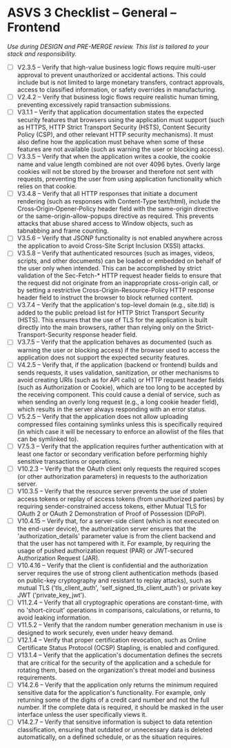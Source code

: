 # ASVS 3 Checklist – General – Frontend

_Use during DESIGN and PRE-MERGE review. This list is tailored to your stack and responsibility._

- [ ] V2.3.5 – Verify that high-value business logic flows require multi-user approval to prevent unauthorized or accidental actions. This could include but is not limited to large monetary transfers, contract approvals, access to classified information, or safety overrides in manufacturing.
- [ ] V2.4.2 – Verify that business logic flows require realistic human timing, preventing excessively rapid transaction submissions.
- [ ] V3.1.1 – Verify that application documentation states the expected security features that browsers using the application must support (such as HTTPS, HTTP Strict Transport Security (HSTS), Content Security Policy (CSP), and other relevant HTTP security mechanisms). It must also define how the application must behave when some of these features are not available (such as warning the user or blocking access).
- [ ] V3.3.5 – Verify that when the application writes a cookie, the cookie name and value length combined are not over 4096 bytes. Overly large cookies will not be stored by the browser and therefore not sent with requests, preventing the user from using application functionality which relies on that cookie.
- [ ] V3.4.8 – Verify that all HTTP responses that initiate a document rendering (such as responses with Content-Type text/html), include the Cross‑Origin‑Opener‑Policy header field with the same-origin directive or the same-origin-allow-popups directive as required. This prevents attacks that abuse shared access to Window objects, such as tabnabbing and frame counting.
- [ ] V3.5.6 – Verify that JSONP functionality is not enabled anywhere across the application to avoid Cross-Site Script Inclusion (XSSI) attacks.
- [ ] V3.5.8 – Verify that authenticated resources (such as images, videos, scripts, and other documents) can be loaded or embedded on behalf of the user only when intended. This can be accomplished by strict validation of the Sec-Fetch-* HTTP request header fields to ensure that the request did not originate from an inappropriate cross-origin call, or by setting a restrictive Cross-Origin-Resource-Policy HTTP response header field to instruct the browser to block returned content.
- [ ] V3.7.4 – Verify that the application's top-level domain (e.g., site.tld) is added to the public preload list for HTTP Strict Transport Security (HSTS). This ensures that the use of TLS for the application is built directly into the main browsers, rather than relying only on the Strict-Transport-Security response header field.
- [ ] V3.7.5 – Verify that the application behaves as documented (such as warning the user or blocking access) if the browser used to access the application does not support the expected security features.
- [ ] V4.2.5 – Verify that, if the application (backend or frontend) builds and sends requests, it uses validation, sanitization, or other mechanisms to avoid creating URIs (such as for API calls) or HTTP request header fields (such as Authorization or Cookie), which are too long to be accepted by the receiving component. This could cause a denial of service, such as when sending an overly long request (e.g., a long cookie header field), which results in the server always responding with an error status.
- [ ] V5.2.5 – Verify that the application does not allow uploading compressed files containing symlinks unless this is specifically required (in which case it will be necessary to enforce an allowlist of the files that can be symlinked to).
- [ ] V7.5.3 – Verify that the application requires further authentication with at least one factor or secondary verification before performing highly sensitive transactions or operations.
- [ ] V10.2.3 – Verify that the OAuth client only requests the required scopes (or other authorization parameters) in requests to the authorization server.
- [ ] V10.3.5 – Verify that the resource server prevents the use of stolen access tokens or replay of access tokens (from unauthorized parties) by requiring sender-constrained access tokens, either Mutual TLS for OAuth 2 or OAuth 2 Demonstration of Proof of Possession (DPoP).
- [ ] V10.4.15 – Verify that, for a server-side client (which is not executed on the end-user device), the authorization server ensures that the 'authorization_details' parameter value is from the client backend and that the user has not tampered with it. For example, by requiring the usage of pushed authorization request (PAR) or JWT-secured Authorization Request (JAR).
- [ ] V10.4.16 – Verify that the client is confidential and the authorization server requires the use of strong client authentication methods (based on public-key cryptography and resistant to replay attacks), such as mutual TLS ('tls_client_auth', 'self_signed_tls_client_auth') or private key JWT ('private_key_jwt').
- [ ] V11.2.4 – Verify that all cryptographic operations are constant-time, with no 'short-circuit' operations in comparisons, calculations, or returns, to avoid leaking information.
- [ ] V11.5.2 – Verify that the random number generation mechanism in use is designed to work securely, even under heavy demand.
- [ ] V12.1.4 – Verify that proper certification revocation, such as Online Certificate Status Protocol (OCSP) Stapling, is enabled and configured.
- [ ] V13.1.4 – Verify that the application's documentation defines the secrets that are critical for the security of the application and a schedule for rotating them, based on the organization's threat model and business requirements.
- [ ] V14.2.6 – Verify that the application only returns the minimum required sensitive data for the application's functionality. For example, only returning some of the digits of a credit card number and not the full number. If the complete data is required, it should be masked in the user interface unless the user specifically views it.
- [ ] V14.2.7 – Verify that sensitive information is subject to data retention classification, ensuring that outdated or unnecessary data is deleted automatically, on a defined schedule, or as the situation requires.
